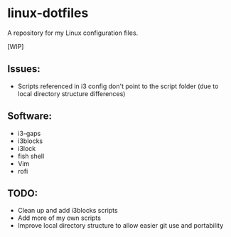 # linux-dotfiles

A repository for my Linux configuration files.

[WIP]

## Issues:
* Scripts referenced in i3 config don't point to the script folder (due to local directory structure differences)

## Software:
* i3-gaps
* i3blocks
* i3lock
* fish shell
* Vim
* rofi

## TODO:
* Clean up and add i3blocks scripts
* Add more of my own scripts
* Improve local directory structure to allow easier git use and portability
